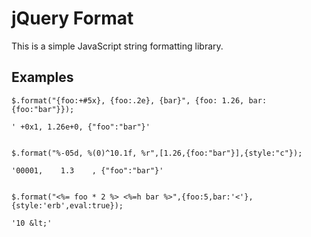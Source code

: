 # jQuery Format

This is a simple JavaScript string formatting library.

## Examples

	$.format("{foo:+#5x}, {foo:.2e}, {bar}", {foo: 1.26, bar: {foo:"bar"}});

	' +0x1, 1.26e+0, {"foo":"bar"}'


	$.format("%-05d, %(0)^10.1f, %r",[1.26,{foo:"bar"}],{style:"c"});

	'00001,    1.3    , {"foo":"bar"}'


	$.format("<%= foo * 2 %> <%=h bar %>",{foo:5,bar:'<'},{style:'erb',eval:true});

	'10 &lt;'
